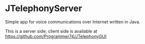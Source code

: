 # JTelephonyServer
Simple app for voice communications over Internet written in Java.

This is a server side; client side is available at https://github.com/Programmer74/JTelephonyGUI
